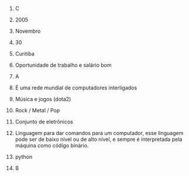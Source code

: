 1. C

2. 2005

3. Novembro

4. 30

5. Curitiba

6. Oportunidade de trabalho e salário bom

7. A

8. É uma rede mundial de computadores interligados

9. Música e jogos (dota2)

10. Rock / Metal / Pop 

11. Conjunto de eletrônicos

12. Linguagem para dar comandos para um computador, esse linguagem pode ser de baixo nível ou de alto nível, e sempre é interpretada pela máquina como código binário.

13. python

14. B
